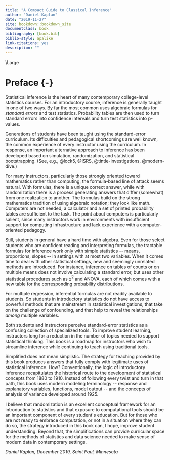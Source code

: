 ```yaml
--- 
title: "A Compact Guide to Classical Inference"
author: "Daniel Kaplan"
date: "2019-11-27"
site: bookdown::bookdown_site
documentclass: book
bibliography: [book.bib]
biblio-style: apalike
link-citations: yes
description: ""
---
```


\Large

# Preface {-}

Statistical inference is the heart of many contemporary college-level statistics courses. For an introductory course, inference is generally taught in one of two ways. By far the most common uses algebraic formulas for *standard errors* and test statistics. Probability tables are then used to turn  standard errors into confidence intervals and turn test statistics into p-values. 

Generations of students have been taught using the standard-error curriculum. Its difficulties and pedagogical shortcomings are well known, the common experience of every instructor using the curriculum. In response, an important alternative approach to inference has been developed based on simulation, randomization, and statistical bootstrapping. (See, e.g., @lock5, @ISRS, @tintle-investigations, @modern-dive.) 

For many instructors, particularly those strongly oriented toward mathematics rather than computing, the formula-based line of attack seems natural. With formulas, there is a unique correct answer, while with randomization there is a process generating answers that differ (somewhat) from one realization to another. The formulas build on the strong mathematics tradition of using algebraic notation; they look like math. Computers are not needed; a calculator and a set of printed probability tables are sufficient to the task. The point about computers is particularly salient, since many instructors work in environments with insufficient support for computing infrastructure and lack experience with a computer-oriented pedagogy.

Still, students in general have a hard time with algebra. Even for those select students who are confident reading and interpreting formulas, the tractable formulas for inference work only with simple statistics -- means, proportions, slopes -- in settings with at most two variables. When it comes time to deal with other statistical settings, new and seemingly unrelated methods are introduced. For instance, inference on tables of counts or on multiple means does not involve calculating a standard error, but uses other statistical procedures such as $\chi^2$ and ANOVA, each of which comes with a new table for the corresponding probability distributions. 

For multiple regression, inferential formulas are not readily available to students. So students in introductory statistics do not have access to powerful methods that are mainstream in statistical investigations, that take on the challenge of confounding, and that help to reveal the relationships *among* multiple variables.

Both students and instructors perceive standard-error statistics as a confusing collection of specialized tools. To improve student learning, instructors long for a reduction in the number of topics needed to support statistical thinking. This book is a roadmap for instructors who wish to streamline inference while continuing to teach using traditional tools.

Simplified does not mean simplistic. The strategy for teaching provided by this book produces answers that fully comply with legitimate uses of statistical inference. How? Conventionally, the logic of introductory inference recapitulates the historical route to the development of statistical concepts from  1880 to 1910. Instead of following every twist and turn in that path, this book uses modern modeling terminology -- response and explanatory variables, functions, model output -- and the concepts of analysis of variance developed around 1925. 

I believe that randomization is an excellent conceptual framework for an introduction to statistics and that exposure to computational tools should be an important component of every student's education. But for those who are not ready to embrace computation, or not in a situation where they can do so, the strategy introduced in this book can, I hope, improve student understanding. Beyond that, the simplifications can provide curricular space for the methods of statistics and data science needed to make sense of modern data in contemporary settings.


*Daniel Kaplan, December 2019, Saint Paul, Minnesota*
 




